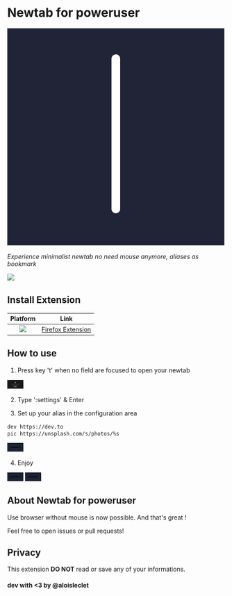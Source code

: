 # Newtab for poweruser

<img src="images/icon.png" >

*Experience minimalist newtab*
*no need mouse anymore, aliases as bookmark*

![](https://img.shields.io/amo/users/{8f713cff-eea7-4459-986f-b8366bca7f7a}?color=FF6611&label=Firefox%20users&style=flat-square) 

## Install Extension

|Platform|Link|
|:-:|:-:|
|[<img src = "https://i.imgur.com/M6KOVju.png" width="25px">](https://addons.mozilla.org/addon/newtab-for-poweruser/)| [Firefox Extension](https://addons.mozilla.org/addon/newtab-for-poweruser/)|

## How to use

1. Press key 't' when no field are focused to open your newtab

<img src="images/t.gif" height="20px">


2. Type ':settings' & Enter

3. Set up your alias in the configuration area

```
dev https://dev.to
pic https://unsplash.com/s/photos/%s
```

<img src="images/settings.gif" height="20px">

4. Enjoy

<img src="images/alias.gif" height="20px">

<img src="images/alias_arg.gif" height="20px">


## About Newtab for poweruser

Use browser without mouse is now possible. And that's great !

Feel free to open issues or pull requests!

## Privacy

This extension **DO NOT** read or save any of your informations. 

#### dev with <3 by @aloisleclet
